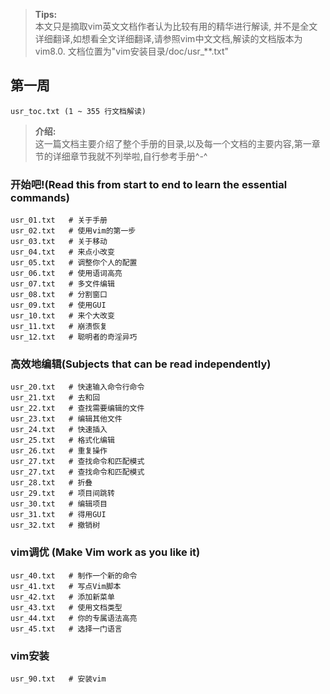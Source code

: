 ><b>Tips:</b><br>
    本文只是摘取vim英文文档作者认为比较有用的精华进行解读, 并不是全文详细翻译,如想看全文详细翻译,请参照vim中文文档,解读的文档版本为vim8.0. 文档位置为"vim安装目录/doc/usr_**.txt"
## 第一周   
    usr_toc.txt (1 ~ 355 行文档解读)

><b>介绍:</b><br>
    这一篇文档主要介绍了整个手册的目录,以及每一个文档的主要内容,第一章节的详细章节我就不列举啦,自行参考手册^-^

### 开始吧!(Read this from start to end to learn the essential commands)
    usr_01.txt   # 关于手册
    usr_02.txt   # 使用vim的第一步
    usr_03.txt   # 关于移动
    usr_04.txt   # 来点小改变
    usr_05.txt   # 调整你个人的配置
    usr_06.txt   # 使用语词高亮
    usr_07.txt   # 多文件编辑
    usr_08.txt   # 分割窗口
    usr_09.txt   # 使用GUI
    usr_10.txt   # 来个大改变
    usr_11.txt   # 崩溃恢复
    usr_12.txt   # 聪明者的奇淫异巧

### 高效地编辑(Subjects that can be read independently)
    usr_20.txt   # 快速输入命令行命令
    usr_21.txt   # 去和回
    usr_22.txt   # 查找需要编辑的文件
    usr_23.txt   # 编辑其他文件
    usr_24.txt   # 快速插入
    usr_25.txt   # 格式化编辑
    usr_26.txt   # 重复操作
    usr_27.txt   # 查找命令和匹配模式
    usr_27.txt   # 查找命令和匹配模式
    usr_28.txt   # 折叠
    usr_29.txt   # 项目间跳转
    usr_30.txt   # 编辑项目
    usr_31.txt   # 得用GUI
    usr_32.txt   # 撤销树

### vim调优 (Make Vim work as you like it)
    usr_40.txt   # 制作一个新的命令
    usr_41.txt   # 写点Vim脚本
    usr_42.txt   # 添加新菜单
    usr_43.txt   # 使用文档类型
    usr_44.txt   # 你的专属语法高亮
    usr_45.txt   # 选择一门语言

### vim安装
    usr_90.txt   # 安装vim
